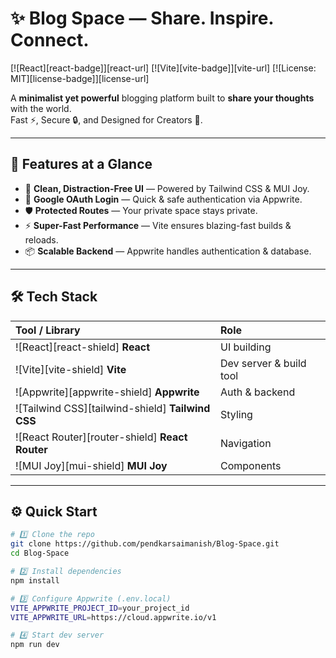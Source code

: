 # ✨ Blog Space — Share. Inspire. Connect.

[![React][react-badge]][react-url]
[![Vite][vite-badge]][vite-url]
[![License: MIT][license-badge]][license-url]

A **minimalist yet powerful** blogging platform built to **share your thoughts** with the world.  
Fast ⚡, Secure 🔒, and Designed for Creators 🎨.

---

## 🚀 Features at a Glance
- 🎯 **Clean, Distraction-Free UI** — Powered by Tailwind CSS & MUI Joy.  
- 🔐 **Google OAuth Login** — Quick & safe authentication via Appwrite.  
- 🛡 **Protected Routes** — Your private space stays private.  
- ⚡ **Super-Fast Performance** — Vite ensures blazing-fast builds & reloads.  
- 📦 **Scalable Backend** — Appwrite handles authentication & database.  

---

## 🛠 Tech Stack
| Tool / Library  | Role |
| :-------------- | :--- |
| ![React][react-shield] **React** | UI building |
| ![Vite][vite-shield] **Vite** | Dev server & build tool |
| ![Appwrite][appwrite-shield] **Appwrite** | Auth & backend |
| ![Tailwind CSS][tailwind-shield] **Tailwind CSS** | Styling |
| ![React Router][router-shield] **React Router** | Navigation |
| ![MUI Joy][mui-shield] **MUI Joy** | Components |

---

## ⚙️ Quick Start

```bash
# 1️⃣ Clone the repo
git clone https://github.com/pendkarsaimanish/Blog-Space.git
cd Blog-Space

# 2️⃣ Install dependencies
npm install

# 3️⃣ Configure Appwrite (.env.local)
VITE_APPWRITE_PROJECT_ID=your_project_id
VITE_APPWRITE_URL=https://cloud.appwrite.io/v1

# 4️⃣ Start dev server
npm run dev
